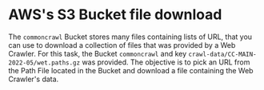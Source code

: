 # AWS's S3 Bucket file download

The `commoncrawl` Bucket stores many files containing lists of URL, that you can use to download a collection of files that was provided by a Web Crawler.
For this task, the Bucket `commoncrawl` and key `crawl-data/CC-MAIN-2022-05/wet.paths.gz` was provided. The objective is to pick an URL from the Path File located in the Bucket and download a file containing the Web Crawler's data.
